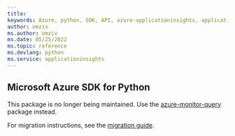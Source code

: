 ```yaml
---
title: 
keywords: Azure, python, SDK, API, azure-applicationinsights, applicationinsights
author: omziv
ms.author: omziv
ms.date: 05/25/2022
ms.topic: reference
ms.devlang: python
ms.service: applicationinsights
---
```

## Microsoft Azure SDK for Python

This package is no longer being maintained. Use the [azure-monitor-query](https://pypi.org/project/azure-monitor-query/) package instead.

For migration instructions, see the [migration guide](https://aka.ms/azsdk/python/migrate/ai-to-monitor-query).
